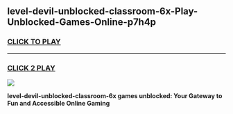 
## level-devil-unblocked-classroom-6x-Play-Unblocked-Games-Online-p7h4p
<h3>
<a href="https://premium76.site?title=level-devil-unblocked-classroom-6x&ref=25A">CLICK TO PLAY</a></h3>
<hr>

<h3>
<a href="https://premium76.site?title=level-devil-unblocked-classroom-6x&ref=25A">CLICK 2 PLAY</a>
  
</h3>

<a href="https://premium76.site?title=level-devil-unblocked-classroom-6x&ref=25A"><img src="https://clearcache.store/games.png"></a>


**level-devil-unblocked-classroom-6x games unblocked: Your Gateway to Fun and Accessible Online Gaming**
